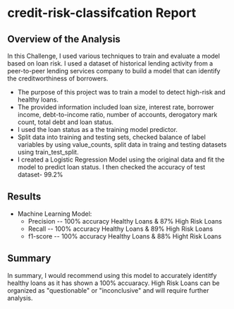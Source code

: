 # credit-risk-classifcation Report 

## Overview of the Analysis

In this Challenge, I used various techniques to train and evaluate a model based on loan risk. I used a dataset of historical lending activity from a peer-to-peer lending services company to build a model that can identify the creditworthiness of borrowers.

* The purpose of this project was to train a model to detect high-risk and healthy loans.
* The provided information included loan size, interest rate, borrower income, debt-to-income ratio, number of accounts, derogatory mark count, total debt and loan status. 
* I used the loan status as a the training model predictor. 
* Split data into training and testing sets, checked balance of label variables by using value_counts, split data in traing and testing datasets using train_test_split.
* I created a Logistic Regression Model using the original data and fit the model to predict loan status. I then checked the accuracy of test dataset- 99.2%

## Results


* Machine Learning Model:
  * Precision -- 100% accuracy Healthy Loans & 87% High Risk Loans
  * Recall -- 100% accuracy Healthy Loans & 89% High Risk Loans 
  * f1-score -- 100% accuracy Healthy Loans & 88% Hight Risk Loans

## Summary

In summary, I would recommend using this model to accurately identitfy healthy loans as it has shown a 100% accuaracy. High Risk Loans can be organized as "questionable" or "inconclusive" and will require further analysis. 

